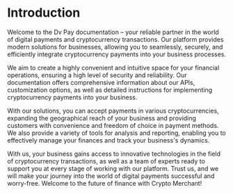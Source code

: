 # Introduction

Welcome to the Dv Pay documentation – your reliable partner in the world of digital payments and cryptocurrency
transactions. Our platform provides modern solutions for businesses, allowing you to seamlessly, securely, and
efficiently integrate cryptocurrency payments into your business processes.

We aim to create a highly convenient and intuitive space for your financial operations, ensuring a high level of
security and reliability. Our documentation offers comprehensive information about our APIs, customization options, as
well as detailed instructions for implementing cryptocurrency payments into your business.

With our solutions, you can accept payments in various cryptocurrencies, expanding the geographical reach of your
business and providing customers with convenience and freedom of choice in payment methods. We also provide a variety of
tools for analysis and reporting, enabling you to effectively manage your finances and track your business's dynamics.

With us, your business gains access to innovative technologies in the field of cryptocurrency transactions, as well as a
team of experts ready to support you at every stage of working with our platform. Trust us, and we will make your
journey into the world of digital payments successful and worry-free. Welcome to the future of finance with Crypto
Merchant!
